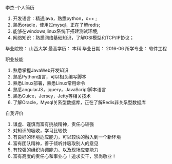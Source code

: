 李杰-个人简历

1.	开发语言：精通java，熟悉python，c++ ; 
2.	熟悉oracle，使用过mysql，正在了解redis;
3.	能够在windows,linux系统下搭建测试环境;
4.	网络知识：熟悉网络基础知识，了解OSI模型和TCP/IP协议； 



毕业院校：	山西大学
最高学历：	本科	毕业日期：	2016-06
所学专业：	软件工程	

职业技能

1.	熟悉掌握JavaWeb开发知识
2.	熟悉Python语言，可以相关编写脚本
3.	熟悉Linux部署，熟悉Linux常用命令
4.	熟悉angularJS，jquery，JavaScript脚本语言 
5.	熟悉Guice，Jersey，Jetty等相关技术
6.	了解Oracle，Mysql关系型数据库，正在了解Redis非关系型数据库


自我评价

1.	谦虚、谨慎而富有挑战精神，责任心较强 
2.	对知识的吸收，学习比较快 
3.	有良好的环境适应能力，可以较快的融入到一个新环境 
4.	富有团队精神，善于倾听并吸取别人的意见 
5.	有较强的组织协调能力、以及现场应变能力
6.  富有高度的责任心和事业心！追求实干，崇尚敬业！


